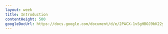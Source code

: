 ```yaml
---
layout: week
title: Introduction
contentHeight: 500
googleDocUrl: https://docs.google.com/document/d/e/2PACX-1vSgHBOJ9bK22yOD3bbKZS3vHiyle1DJyBgUgCokIrInmsJ1uyUOcqSeKOmKuE3-344nJn-xAZYzEipb/pub?embedded=true
---
```


